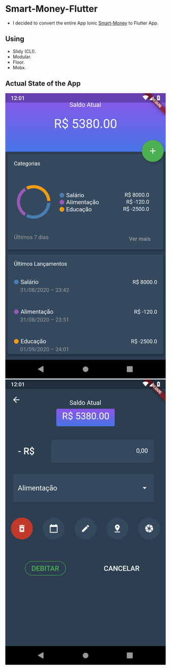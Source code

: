 # Smart-Money-Flutter
* I decided to convert the entire App Ionic [Smart-Money](https://github.com/raphaelbarbosaqwerty/Ionic) to Flutter App.
## Using
* Slidy (CLI).
* Modular.
* Floor.
* Mobx.
## Actual State of the App
![SmartMoneyOne](https://raw.githubusercontent.com/raphaelbarbosaqwerty/Smart-Money-Flutter/master/images/smart_flutter_1_phone.png)
![SmartMoneyTwo](https://raw.githubusercontent.com/raphaelbarbosaqwerty/Smart-Money-Flutter/master/images/smart_flutter_2_phone.png)  
